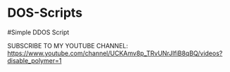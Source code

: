 # DOS-Scripts
#Simple DDOS Script




SUBSCRIBE TO MY YOUTUBE CHANNEL: https://www.youtube.com/channel/UCKAmv8p_TRvUNrJlfiB8qBQ/videos?disable_polymer=1
